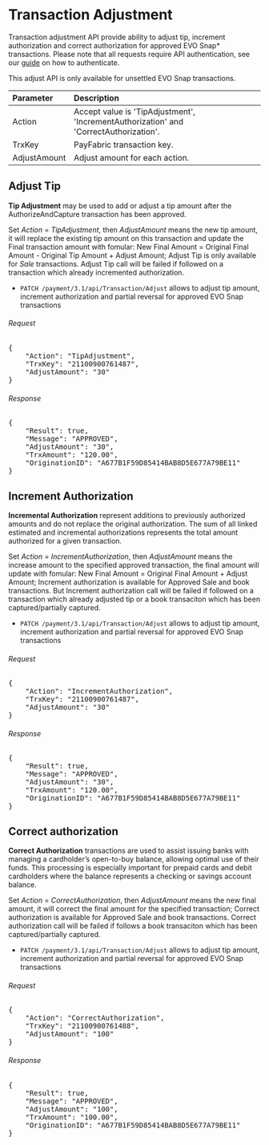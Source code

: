 Transaction Adjustment
=================

Transaction adjustment API provide ability to adjust tip, increment authorization and correct authorization for approved EVO Snap* transactions.  Please note that all requests require API authentication, see our [guide](Authentication.md) on how to authenticate.

This adjust API is only available for unsettled EVO Snap transactions.


| Parameter  | Description|
| :-----------|:---------| 
| Action | Accept value is 'TipAdjustment', 'IncrementAuthorization' and 'CorrectAuthorization'. |
| TrxKey | PayFabric transaction key.|
| AdjustAmount| Adjust amount for each action.|

Adjust Tip
---------------------------
<b>Tip Adjustment</b> may be used to add or adjust a tip amount after the AuthorizeAndCapture transaction has been approved. 

Set *Action* = *TipAdjustment*, then *AdjustAmount* means the new tip amount, it will replace the existing tip amount on this transaction and update the Final transaction amount with fomular: New Final Amount = Original Final Amount - Original Tip Amount + Adjust Amount; Adjust Tip is only available for *Sale* transactions.
Adjust Tip call will be failed if followed on a transaction which already incremented authorization.

* `PATCH /payment/3.1/api/Transaction/Adjust` allows to adjust tip amount, increment authorization and partial reversal for approved EVO Snap transactions

###### Request
<pre>
{
    "Action": "TipAdjustment",
    "TrxKey": "21100900761487",
    "AdjustAmount": "30"
}
</pre>
###### Response
<pre>
{
    "Result": true,
    "Message": "APPROVED",
    "AdjustAmount": "30",
    "TrxAmount": "120.00",
    "OriginationID": "A677B1F59D85414BAB8D5E677A79BE11"
}
</pre>


Increment Authorization
---------------------------
<b>Incremental Authorization</b> represent additions to previously authorized amounts and do not replace the original authorization. The sum of all linked estimated and incremental authorizations represents the total amount authorized for a given transaction.

Set *Action* = *IncrementAuthorization*, then *AdjustAmount* means the increase amount to the specified approved transaction, the final amount will update with fomular: New Final Amount = Original Final Amount + Adjust Amount; Increment authorization is available for Approved Sale and book transactions. But Increment authorization call will be failed if followed on a transaction which already adjusted tip or a book transaciton which has been captured/partially captured.

* `PATCH /payment/3.1/api/Transaction/Adjust` allows to adjust tip amount, increment authorization and partial reversal for approved EVO Snap transactions

###### Request
<pre>
{
    "Action": "IncrementAuthorization",
    "TrxKey": "21100900761487",
    "AdjustAmount": "30"
}
</pre>
###### Response
<pre>
{
    "Result": true,
    "Message": "APPROVED",
    "AdjustAmount": "30",
    "TrxAmount": "120.00",
    "OriginationID": "A677B1F59D85414BAB8D5E677A79BE11"
}
</pre>

Correct authorization
---------------------------
<b>Correct Authorization</b> transactions are used to assist issuing banks with managing a cardholder’s open-to-buy balance, allowing optimal use of their funds.  This processing is especially important for prepaid cards and debit cardholders where the balance represents a checking or savings account balance.  

Set *Action* = *CorrectAuthorization*, then *AdjustAmount* means the new final amount, it will correct the final amount for the specified transaction; Correct authorization is available for Approved Sale and book transactions. Correct authorization call will be failed if follows a book transaciton which has been captured/partially captured.

* `PATCH /payment/3.1/api/Transaction/Adjust` allows to adjust tip amount, increment authorization and partial reversal for approved EVO Snap transactions

###### Request
<pre>
{
    "Action": "CorrectAuthorization",
    "TrxKey": "21100900761488",
    "AdjustAmount": "100"
}
</pre>
###### Response
<pre>
{
    "Result": true,
    "Message": "APPROVED",
    "AdjustAmount": "100",
    "TrxAmount": "100.00",
    "OriginationID": "A677B1F59D85414BAB8D5E677A79BE11"
}
</pre>
